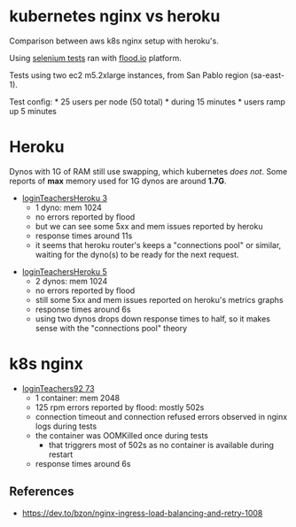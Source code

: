 # kubernetes nginx vs heroku

Comparison between aws k8s nginx setup with heroku's.

Using [selenium tests](./../../testing/app) ran with [flood.io](https://app.flood.io) platform.

Tests using two ec2 m5.2xlarge instances, from San Pablo region (sa-east-1).

Test config:
	* 25 users per node (50 total)
	* during 15 minutes
	* users ramp up 5 minutes

# Heroku

Dynos with 1G of RAM still use swapping, which kubernetes _does not_. Some reports of __max__ memory used for 1G dynos are around __1.7G__.

* [loginTeachersHeroku 3][loginTeachersHeroku 3]
	* 1 dyno: mem 1024
	* no errors reported by flood
	* but we can see some 5xx and mem issues reported by heroku
	* response times around 11s
	* it seems that heroku router's keeps a "connections pool" or similar, waiting for the dyno(s) to be ready for the next request.

[loginTeachersHeroku 3]: https://app.flood.io/projects/121440/flood/2IMbjWNT8HkxJX2aoHmg754Cgjy/grid/5TIl7NU5YvbBcdbupv8iHQ/timeline/2022-12-02T15:22:30.000Z/2022-12-02T15:37:45.000Z


* [loginTeachersHeroku 5][loginTeachersHeroku 5]
	* 2 dynos: mem 1024
	* no errors reported by flood
	* still some 5xx and mem issues reported on heroku's metrics graphs
	* response times around 6s
	* using two dynos drops down response times to half, so it makes sense with the "connections pool" theory

[loginTeachersHeroku 5]:
https://app.flood.io/projects/121440/flood/2IV5dltx3IVUsLiq8ckVN20WTZB/grid/GpNfcJfV3OPoTSwtyXYxeQ/timeline/2022-12-05T15:27:30.000Z/2022-12-05T15:42:15.000Z

# k8s nginx

* [loginTeachers92 73][loginTeachers92 73]
	* 1 container: mem 2048
	* 125 rpm errors reported by flood: mostly 502s
	* connection timeout and connection refused errors observed in nginx logs during tests
	* the container was OOMKilled once during tests
		* that triggrers most of 502s as no container is available during restart
	* response times around 6s

[loginTeachers92 73]:
https://app.flood.io/projects/121440/flood/2IN3ViQiOy7Fb26d578uMZ5YI0a/grid/5TIl7NU5YvbBcdbupv8iHQ/timeline/2022-12-02T19:11:00.000Z/2022-12-02T19:26:15.000Z/notes

## References

* https://dev.to/bzon/nginx-ingress-load-balancing-and-retry-1008
